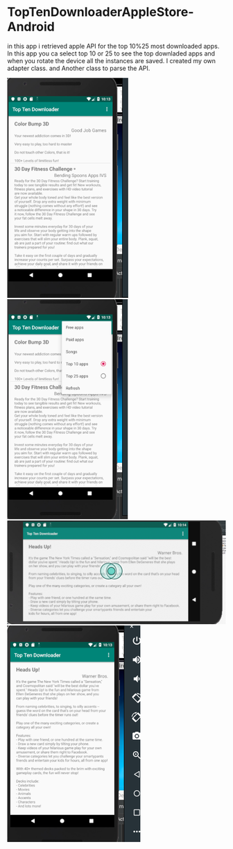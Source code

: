 # TopTenDownloaderAppleStore-Android
in this app i retrieved apple API for the top 10%25 most downloaded apps. In this app you ca select top 10 or 25 to see the top 
downladed apps and when you rotate the device all the instances are saved.
I created my own adapter class.
and Another class to parse the API. 

![image](https://github.com/assemalturifi/TopTenDownloaderAppleStore-Android/blob/master/Screen%20Shot%202019-01-02%20at%2010.13.25%20PM.png)
![image](https://github.com/assemalturifi/TopTenDownloaderAppleStore-Android/blob/master/Screen%20Shot%202019-01-02%20at%2010.13.34%20PM.png)
![image](https://github.com/assemalturifi/TopTenDownloaderAppleStore-Android/blob/master/Screen%20Shot%202019-01-02%20at%2010.14.03%20PM.png)
![image](https://github.com/assemalturifi/TopTenDownloaderAppleStore-Android/blob/master/Screen%20Shot%202019-01-02%20at%2010.13.47%20PM.png)
